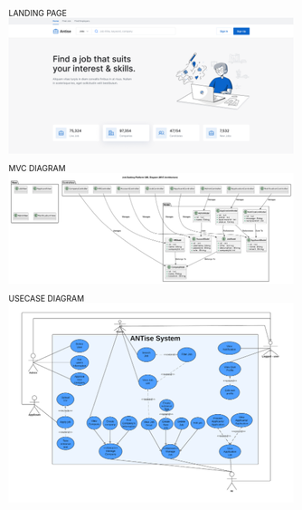LANDING PAGE
![alt text](https://github.com/betapdi/Antise/blob/main/image.png?raw=true)

MVC DIAGRAM
![alt text](https://github.com/betapdi/Antise/blob/main/model_diagram.png?raw=true)

USECASE DIAGRAM
![alt text](https://github.com/betapdi/Antise/blob/main/usecase_diagram.png?raw=true)
